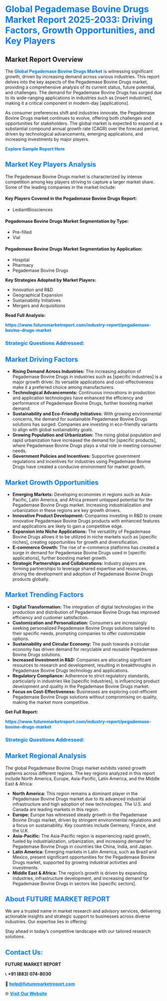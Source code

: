<h1 style="color: #007BFF;">Global Pegademase Bovine Drugs Market Report 2025-2033: Driving Factors, Growth Opportunities, and Key Players</h1>

<section id="overview">
<h2>Market Report Overview</h2>
<p>The <a href="https://www.futuremarketreport.com/industry-report/pegademase-bovine-drugs-market" style="color: #007BFF; text-decoration: none;"><strong>Global Pegademase Bovine Drugs Market</strong></a> is witnessing significant growth, driven by increasing demand across various industries. This report delves into the key aspects of the Pegademase Bovine Drugs market, providing a comprehensive analysis of its current status, future potential, and challenges. The demand for Pegademase Bovine Drugs has surged due to its wide-ranging applications in industries such as [insert industries], making it a critical component in modern-day [applications].</p>
<p>As consumer preferences shift and industries innovate, the Pegademase Bovine Drugs market continues to evolve, offering both challenges and opportunities for stakeholders. The global market is expected to expand at a substantial compound annual growth rate (CAGR) over the forecast period, driven by technological advancements, emerging applications, and increasing investments by major players.</p>
</section>

<section id="overview">
<p><a href="https://www.futuremarketreport.com/request-sample/reportId=122743" style="color: #007BFF; text-decoration: none;"><strong>Explore Sample Report Here</strong></a></p>
</section>

<section id="key-players">
<h2 style="color: #007BFF;">Market Key Players Analysis</h2>
<p>The Pegademase Bovine Drugs market is characterized by intense competition among key players striving to capture a larger market share. Some of the leading companies in the market include:</p>
<h4>Key Players Covered in the Pegademase Bovine Drugs Report:</h4>
<ul><li>LediantBiosciences</li></ul>
<h4>Pegademase Bovine Drugs Market Segmentation by Type:</h4>
<ul><li>Pre-filled</li><li>Vial</li></ul>

<h4>Pegademase Bovine Drugs Market Segmentation by Application:</h4>
<ul><li>Hospital</li><li>Pharmacy</li><li>Pegademase Bovine Drugs</li></ul>
<p><strong>Key Strategies Adopted by Market Players:</strong></p>
<ul>
<li>Innovation and R&D</li>
<li>Geographical Expansion</li>
<li>Sustainability Initiatives</li>
<li>Mergers and Acquisitions</li>
</ul>
</section>

<section>
<p><strong>Read Full Analysis: </strong></p><a href="https://www.futuremarketreport.com/industry-report/pegademase-bovine-drugs-market" style="color: #007BFF; text-decoration: none;"><strong>https://www.futuremarketreport.com/industry-report/pegademase-bovine-drugs-market</strong></a>
<h3 style="color: #007BFF;">Strategic Questions Addressed:</h3>
</section>

<section id="driving-factors">
<h2 style="color: #007BFF;">Market Driving Factors</h2>
<ul>
<li><strong>Rising Demand Across Industries:</strong> The increasing adoption of Pegademase Bovine Drugs in industries such as [specific industries] is a major growth driver. Its versatile applications and cost-effectiveness make it a preferred choice among manufacturers.</li>
<li><strong>Technological Advancements:</strong> Continuous innovations in production and application technologies have enhanced the efficiency and performance of Pegademase Bovine Drugs, further boosting market demand.</li>
<li><strong>Sustainability and Eco-Friendly Initiatives:</strong> With growing environmental concerns, the demand for sustainable Pegademase Bovine Drugs solutions has surged. Companies are investing in eco-friendly variants to align with global sustainability goals.</li>
<li><strong>Growing Population and Urbanization:</strong> The rising global population and rapid urbanization have increased the demand for [specific products], where Pegademase Bovine Drugs plays a vital role in meeting consumer needs.</li>
<li><strong>Government Policies and Incentives:</strong> Supportive government regulations and incentives for industries using Pegademase Bovine Drugs have created a conducive environment for market growth.</li>
</ul>
</section>

<section id="growth-opportunities">
<h2 style="color: #007BFF;">Market Growth Opportunities</h2>
<ul>
<li><strong>Emerging Markets:</strong> Developing economies in regions such as Asia-Pacific, Latin America, and Africa present untapped potential for the Pegademase Bovine Drugs market. Increasing industrialization and urbanization in these regions are key growth drivers.</li>
<li><strong>Innovative Product Development:</strong> Companies investing in R&D to create innovative Pegademase Bovine Drugs products with enhanced features and applications are likely to gain a competitive edge.</li>
<li><strong>Expansion into Niche Applications:</strong> The versatility of Pegademase Bovine Drugs allows it to be utilized in niche markets such as [specific niches], creating opportunities for growth and diversification.</li>
<li><strong>E-commerce Growth:</strong> The rise of e-commerce platforms has created a surge in demand for Pegademase Bovine Drugs used in [specific applications], further boosting market growth.</li>
<li><strong>Strategic Partnerships and Collaborations:</strong> Industry players are forming partnerships to leverage shared expertise and resources, driving the development and adoption of Pegademase Bovine Drugs products globally.</li>
</ul>
</section>

<section id="trending-factors">
<h2 style="color: #007BFF;">Market Trending Factors</h2>
<ul>
<li><strong>Digital Transformation:</strong> The integration of digital technologies in the production and distribution of Pegademase Bovine Drugs has improved efficiency and customer satisfaction.</li>
<li><strong>Customization and Personalization:</strong> Consumers are increasingly seeking personalized Pegademase Bovine Drugs solutions tailored to their specific needs, prompting companies to offer customizable options.</li>
<li><strong>Sustainability and Circular Economy:</strong> The push towards a circular economy has driven demand for recyclable and reusable Pegademase Bovine Drugs solutions.</li>
<li><strong>Increased Investment in R&D:</strong> Companies are allocating significant resources to research and development, resulting in breakthroughs in Pegademase Bovine Drugs technology and applications.</li>
<li><strong>Regulatory Compliance:</strong> Adherence to strict regulatory standards, particularly in industries like [specific industries], is influencing product development and quality in the Pegademase Bovine Drugs market.</li>
<li><strong>Focus on Cost-Effectiveness:</strong> Businesses are exploring cost-efficient Pegademase Bovine Drugs solutions without compromising on quality, making the market more competitive.</li>
</ul>
</section>

<section>
<p><strong>Get Full Report: </strong></p><a href="https://www.futuremarketreport.com/industry-report/pegademase-bovine-drugs-market" style="color: #007BFF; text-decoration: none;"><strong>https://www.futuremarketreport.com/industry-report/pegademase-bovine-drugs-market</strong></a>
<h3 style="color: #007BFF;">Strategic Questions Addressed:</h3>
</section>


<section id="regional-analysis">
<h2 style="color: #007BFF;">Market Regional Analysis</h2>
<p>The global Pegademase Bovine Drugs market exhibits varied growth patterns across different regions. The key regions analyzed in this report include North America, Europe, Asia-Pacific, Latin America, and the Middle East & Africa:</p>
<ul>
<li><strong>North America:</strong> This region remains a dominant player in the Pegademase Bovine Drugs market due to its advanced industrial infrastructure and high adoption of new technologies. The U.S. and Canada are leading markets in this region.</li>
<li><strong>Europe:</strong> Europe has witnessed steady growth in the Pegademase Bovine Drugs market, driven by stringent environmental regulations and a focus on sustainability. Key countries include Germany, France, and the U.K.</li>
<li><strong>Asia-Pacific:</strong> The Asia-Pacific region is experiencing rapid growth, fueled by industrialization, urbanization, and increasing demand for Pegademase Bovine Drugs in countries like China, India, and Japan.</li>
<li><strong>Latin America:</strong> Emerging markets in Latin America, such as Brazil and Mexico, present significant opportunities for the Pegademase Bovine Drugs market, supported by growing industrial activities and investments.</li>
<li><strong>Middle East & Africa:</strong> The region’s growth is driven by expanding industries, infrastructure development, and increasing demand for Pegademase Bovine Drugs in sectors like [specific sectors].</li>
</ul>
</section>

<footer>
<h2 style="color: #007BFF;">About FUTURE MARKET REPORT</h2>
<p>We are a trusted name in market research and advisory services, delivering actionable insights and strategic support to businesses across diverse industries. Our expertise lies in offering:</p>

<p>Stay ahead in today’s competitive landscape with our tailored research solutions.</p>

<h2 style="color: #007BFF;">Contact Us:</h2>
<p><strong>FUTURE MARKET REPORT</strong></p>
<p>📞 <strong>+91 (883) 074-8030</strong></p>
<p>📧 <strong><a href="mailto:help@futuremarketreport.com" style="color: #007BFF;">help@futuremarketreport.com</a></strong></p>
<p>🌐 <strong><a href="https://www.futuremarketreport.com/" style="color: #007BFF;">Visit Our Website</a></strong></p>
</footer>
